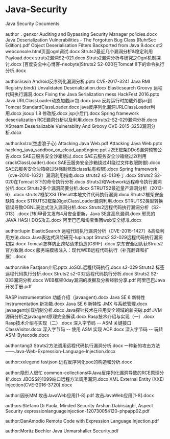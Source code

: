 # Java-Security
Java Security Documents

author：genxor
Auditing and Bypassing Security Manager policies.docx
Java Deserialization Vulnerabilities - The Forgotten Bug Class (RuhrSec Edition).pdf
Object Deserialisation Filters Backported from Java 9.docx
st2 webconsole.html页面ognl调试.docx
Struts2最近几个漏洞分析&稳定利用Payload.docx
struts2漏洞S2-021.docx
Struts2漏洞分析与研究之Ognl机制探讨.docx
[百度安全中心博客-neobyte]Struts2 S2-020在Tomcat 8下的命令执行分析.docx


author:iswin
Android反序列化漏洞分析.pptx
CVE-2017-3241 Java RMI Registry.bind() Unvalidated Deserialization.docx
Elasticsearch Groovy 远程代码执行漏洞.docx
Fixing the Java Serialization mess HackFest 2016.pptx
Java URLClassLoader动态加载jar包.docx
java 反射运行时加载外部jar到Tomcat StandardClassLoader.docx
java反序列化漏洞URLClassLoader利用.docx
jsoup 1.8 修改版.docx
jsp小后门.docx
Spring framework deserialization RCE漏洞分析以及利用.docx
Struts2-S2-029漏洞分析.docx
XStream Deserializable Vulnerablity And Groovy CVE-2015-3253漏洞分析.docx

author:kxlzx(空虚浪子心)
Attacking Java Web.pdf
Attacking Java Web.pptx
hacking_java_sandbox_on_cloud_appEngine.ppt
J2EE框架DDoS漏洞预警公告.docx
SAE云服务安全沙箱绕过.docx
SAE云服务安全沙箱绕过2(利用crackClassLoader).docx
SAE云服务安全沙箱绕过4(绕过文件权限防御).docx
SAE云服务安全沙箱绕过5(强制修改class私有权限).docx
Spring framework（cve-2010-1622）漏洞利用指南.docx
struts2 s2-013补丁.docx
Struts2 S2-020在Tomcat 8下的命令执行分析.docx
Struts2和Webwork远程命令执行漏洞分析.docx
Struts2多个漏洞简要分析.docx
STRUTS2最近量产漏洞分析（2013-6）.docx
struts2框架XSLTResult本地文件代码执行漏洞.docx
Struts2框架安全缺陷.docx
STRUTS2框架的getClassLoader漏洞利用.docx
STRUTS2类型转换错误导致OGNL表达式注入漏洞分析.docx
Struts2远程代码执行漏洞分析（S2-013）.docx
[转]甲骨文发布4月安全更新，Java SE含高危漏洞.docx
邪恶的JAVA HASH DOS攻击.docx
阿里巴巴和淘宝集团web安全标准.docx

author:lupin
ElasticSearch 远程代码执行漏洞分析（CVE-2015-1427）&高级利用方法.docx
Java表达式风险研究-lupin.ppt
Struts2 S2-029远程代码执行漏洞初探.docx
Tomcat怎样防止跨站请求伪造(CSRF) .docx
京东安全团队获Struts2官方致谢.docx
服务端模板注入：现代WEB远程代码执行（补充翻译和扩展）.docx

author:nike
Fastjson介绍.pptx
JoSQL远程代码执行.docx
s2-029 Struts2 标签远程代码执行分析.docx
Struts2 s2-032远程代码执行分析.docx
Struts2 S2-033漏洞分析.docx
WEB框架0day漏洞的发掘及分析经验分享.pdf
阿里巴巴Java开发手册.pdf

RASP
instrumentation 功能介绍（javaagent).docx
Java SE 6 新特性 Instrumentation 新功能.docx
Java SE 6 新特性 JMX 与系统管理.docx
javaagent加载机制分析.docx
Java探针技术在应用安全领域的新突破.pdf
JVM源码分析之javaagent原理完全解读.docx
Rasp技术介绍与实现（一）.docx
Rasp技术介绍与实现（二）.docx
深入字节码 -- ASM 关键接口 ClassVisitor.docx
深入字节码 -- 使用 ASM 实现 AOP.docx
深入字节码 -- 玩转 ASM-Bytecode.docx

author:tang3
Struts2方法调用远程代码执行漏洞分析.docx
一种新的攻击方法——Java-Web-Expression-Language-Injection.docx

author:xxlegend
fastjson 远程反序列化poc的构造和分析.docx

author:隐形人很忙
common-collections中Java反序列化漏洞导致的RCE原理分析.docx
JBOSS的1099端口远程方法调用漏洞.docx
XML External Entity (XXE) Injection(CVE-2016-3720).docx

author:园长MM
攻击JavaWeb应用[1-8].pdf
攻击JavaWeb应用[1-8].docx


authors:Stefano Di Paola, Minded Security Arshan Dabirsiaghi, Aspect Security
expressionlanguageinjection-120730054120-phpapp02.pdf

author:DanAmodio 
Remote Code with Expression Language Injection.pdf

author:Moritz Bechler 
Java Unmarshaller Security.pdf





